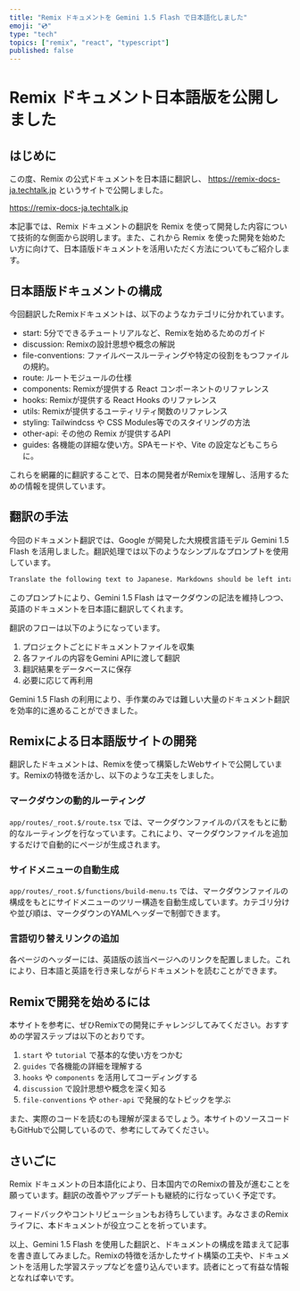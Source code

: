 ```yaml
---
title: "Remix ドキュメントを Gemini 1.5 Flash で日本語化しました"
emoji: "💿"
type: "tech"
topics: ["remix", "react", "typescript"]
published: false
---
```

# Remix ドキュメント日本語版を公開しました

## はじめに

この度、Remix の公式ドキュメントを日本語に翻訳し、 https://remix-docs-ja.techtalk.jp というサイトで公開しました。

https://remix-docs-ja.techtalk.jp

本記事では、Remix ドキュメントの翻訳を Remix を使って開発した内容について技術的な側面から説明します。また、これから Remix を使った開発を始めたい方に向けて、日本語版ドキュメントを活用いただく方法についてもご紹介します。

## 日本語版ドキュメントの構成

今回翻訳したRemixドキュメントは、以下のようなカテゴリに分かれています。

- start: 5分でできるチュートリアルなど、Remixを始めるためのガイド
- discussion: Remixの設計思想や概念の解説
- file-conventions: ファイルベースルーティングや特定の役割をもつファイルの規約。
- route: ルートモジュールの仕様
- components: Remixが提供する React コンポーネントのリファレンス
- hooks: Remixが提供する React Hooks のリファレンス
- utils: Remixが提供するユーティリティ関数のリファレンス
- styling: Tailwindcss や CSS Modules等でのスタイリングの方法
- other-api: その他の Remix が提供するAPI
- guides: 各機能の詳細な使い方。SPAモードや、Vite の設定などもこちらに。

これらを網羅的に翻訳することで、日本の開発者がRemixを理解し、活用するための情報を提供しています。

## 翻訳の手法

今回のドキュメント翻訳では、Google が開発した大規模言語モデル Gemini 1.5 Flash を活用しました。翻訳処理では以下のようなシンプルなプロンプトを使用しています。

```txt
Translate the following text to Japanese. Markdowns should be left intact:
```

このプロンプトにより、Gemini 1.5 Flash はマークダウンの記法を維持しつつ、英語のドキュメントを日本語に翻訳してくれます。

翻訳のフローは以下のようになっています。

1. プロジェクトごとにドキュメントファイルを収集
2. 各ファイルの内容をGemini APIに渡して翻訳
3. 翻訳結果をデータベースに保存
4. 必要に応じて再利用

Gemini 1.5 Flash の利用により、手作業のみでは難しい大量のドキュメント翻訳を効率的に進めることができました。

## Remixによる日本語版サイトの開発

翻訳したドキュメントは、Remixを使って構築したWebサイトで公開しています。Remixの特徴を活かし、以下のような工夫をしました。

### マークダウンの動的ルーティング

`app/routes/_root.$/route.tsx` では、マークダウンファイルのパスをもとに動的なルーティングを行なっています。これにより、マークダウンファイルを追加するだけで自動的にページが生成されます。

### サイドメニューの自動生成

`app/routes/_root.$/functions/build-menu.ts` では、マークダウンファイルの構成をもとにサイドメニューのツリー構造を自動生成しています。カテゴリ分けや並び順は、マークダウンのYAMLヘッダーで制御できます。

### 言語切り替えリンクの追加

各ページのヘッダーには、英語版の該当ページへのリンクを配置しました。これにより、日本語と英語を行き来しながらドキュメントを読むことができます。

## Remixで開発を始めるには

本サイトを参考に、ぜひRemixでの開発にチャレンジしてみてください。おすすめの学習ステップは以下のとおりです。

1. `start` や `tutorial` で基本的な使い方をつかむ
2. `guides` で各機能の詳細を理解する
3. `hooks` や `components` を活用してコーディングする
4. `discussion` で設計思想や概念を深く知る
5. `file-conventions` や `other-api` で発展的なトピックを学ぶ

また、実際のコードを読むのも理解が深まるでしょう。本サイトのソースコードもGitHubで公開しているので、参考にしてみてください。

## さいごに

Remix ドキュメントの日本語化により、日本国内でのRemixの普及が進むことを願っています。翻訳の改善やアップデートも継続的に行なっていく予定です。

フィードバックやコントリビューションもお待ちしています。みなさまのRemixライフに、本ドキュメントが役立つことを祈っています。

以上、Gemini 1.5 Flash を使用した翻訳と、ドキュメントの構成を踏まえて記事を書き直してみました。Remixの特徴を活かしたサイト構築の工夫や、ドキュメントを活用した学習ステップなどを盛り込んでいます。読者にとって有益な情報となれば幸いです。
